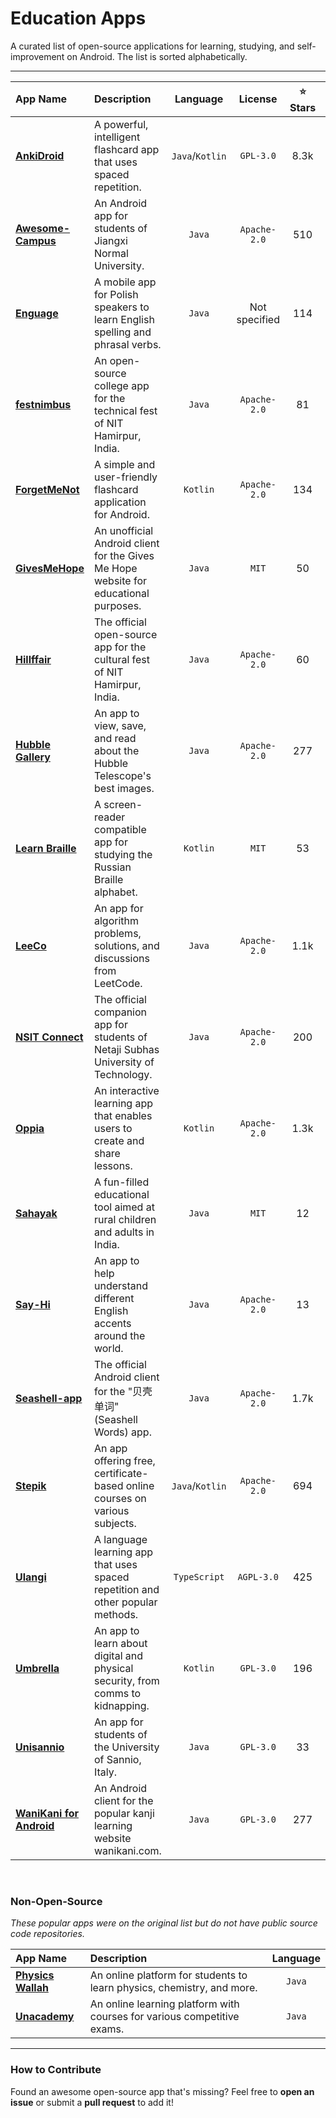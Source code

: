 # Education Apps

A curated list of open-source applications for learning, studying, and self-improvement on Android. The list is sorted alphabetically.

---

| App Name | Description | Language | License | ⭐ Stars | Download |
| :--- | :--- | :---: | :---: | :---: | :---: |
| [**AnkiDroid**](https://github.com/ankidroid/Anki-Android) | A powerful, intelligent flashcard app that uses spaced repetition. | `Java`/`Kotlin` | `GPL-3.0` | 8.3k | [![Google Play](https://i.imgur.com/T9HnFlW.png)](https://play.google.com/store/apps/details?id=com.ichi2.anki) |
| [**Awesome-Campus**](https://github.com/MummyDing/Awesome-Campus) | An Android app for students of Jiangxi Normal University. | `Java` | `Apache-2.0` | 510 | — |
| [**Enguage**](https://github.com/pjay94/enguageapp) | A mobile app for Polish speakers to learn English spelling and phrasal verbs. | `Java` | Not specified | 114 | [![Google Play](https://i.imgur.com/T9HnFlW.png)](https://play.google.com/store/apps/details?id=pl.pjay.enguage) |
| [**festnimbus**](https://github.com/appteam-nith/festnimbus) | An open-source college app for the technical fest of NIT Hamirpur, India. | `Java` | `Apache-2.0` | 81 | — |
| [**ForgetMeNot**](https://github.com/tema6120/ForgetMeNot) | A simple and user-friendly flashcard application for Android. | `Kotlin` | `Apache-2.0` | 134 | [![Google Play](https://i.imgur.com/T9HnFlW.png)](https://play.google.com/store/apps/details?id=com.odnovolov.forgetmenot) |
| [**GivesMeHope**](https://github.com/jparkie/GivesMeHopeAndroidClient) | An unofficial Android client for the Gives Me Hope website for educational purposes. | `Java` | `MIT` | 50 | — |
| [**Hillffair**](https://github.com/appteam-nith/Hillffair) | The official open-source app for the cultural fest of NIT Hamirpur, India. | `Java` | `Apache-2.0` | 60 | — |
| [**Hubble Gallery**](https://github.com/derekcsm/hubble_gallery) | An app to view, save, and read about the Hubble Telescope's best images. | `Java` | `Apache-2.0` | 277 | — |
| [**Learn Braille**](https://github.com/braille-systems/learn-braille) | A screen-reader compatible app for studying the Russian Braille alphabet. | `Kotlin` | `MIT` | 53 | [![Google Play](https://i.imgur.com/T9HnFlW.png)](https://play.google.com/store/apps/details?id=com.github.braillesystems.learnbraille) |
| [**LeeCo**](https://github.com/Nightonke/LeeCo) | An app for algorithm problems, solutions, and discussions from LeetCode. | `Java` | `Apache-2.0` | 1.1k | [![Download](https://img.shields.io/badge/Download-APK-blue)](https://github.com/Nightonke/LeeCo/blob/master/APK/LeeCo%20V1.0.0.apk) |
| [**NSIT Connect**](https://github.com/Swati4star/NSIT-Connect) | The official companion app for students of Netaji Subhas University of Technology. | `Java` | `Apache-2.0` | 200 | [![Google Play](https://i.imgur.com/T9HnFlW.png)](https://play.google.com/store/apps/details?id=nsit.app.com.nsitapp) |
| [**Oppia**](https://github.com/oppia/oppia-android) | An interactive learning app that enables users to create and share lessons. | `Kotlin` | `Apache-2.0` | 1.3k | — |
| [**Sahayak**](https://github.com/Neophytes/microsoft-pragyan-hackathon) | A fun-filled educational tool aimed at rural children and adults in India. | `Java` | `MIT` | 12 | — |
| [**Say-Hi**](https://github.com/SuperHaker/Say-Hi) | An app to help understand different English accents around the world. | `Java` | `Apache-2.0` | 13 | — |
| [**Seashell-app**](https://github.com/drakeet/Seashell-app) | The official Android client for the "贝壳单词" (Seashell Words) app. | `Java` | `Apache-2.0` | 1.7k | — |
| [**Stepik**](https://github.com/StepicOrg/stepic-android) | An app offering free, certificate-based online courses on various subjects. | `Java`/`Kotlin` | `Apache-2.0` | 694 | [![Google Play](https://i.imgur.com/T9HnFlW.png)](https://play.google.com/store/apps/details?id=org.stepic.droid) |
| [**Ulangi**](https://github.com/ulangi/ulangi) | A language learning app that uses spaced repetition and other popular methods. | `TypeScript` | `AGPL-3.0` | 425 | [![Google Play](https://i.imgur.com/T9HnFlW.png)](https://play.google.com/store/apps/details?id=com.ulangi) |
| [**Umbrella**](https://github.com/securityfirst/Umbrella_android) | An app to learn about digital and physical security, from comms to kidnapping. | `Kotlin` | `GPL-3.0` | 196 | [![Google Play](https://i.imgur.com/T9HnFlW.png)](https://play.google.com/store/apps/details?id=org.secfirst.umbrella) |
| [**Unisannio**](https://github.com/alter-ego/unisannio-reboot) | An app for students of the University of Sannio, Italy. | `Java` | `GPL-3.0` | 33 | — |
| [**WaniKani for Android**](https://github.com/xiprox/WaniKani-for-Android) | An Android client for the popular kanji learning website wanikani.com. | `Java` | `GPL-3.0` | 277 | — |

<br>

### Non-Open-Source
*These popular apps were on the original list but do not have public source code repositories.*

| App Name | Description | Language |
| :--- | :--- | :---: |
| [**Physics Wallah**](https://www.pw.live/) | An online platform for students to learn physics, chemistry, and more. | `Java` |
| [**Unacademy**](https://unacademy.com/) | An online learning platform with courses for various competitive exams. | `Java` |

---

### How to Contribute
Found an awesome open-source app that's missing? Feel free to **open an issue** or submit a **pull request** to add it!